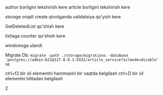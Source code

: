 author borligini tekshirish kere
article borligini tekshirish kere

storage orqali create qivotganda validatsiya qo'yish kere

GetDeletedList qo'shish kere


listlaga counter qo'shish kere

windowsga ulandi


Migrate Db:
```migrate -path ./storage/migrations -database 'postgres://admin:621@127.0.0.1:5432/article_service?sslmode=disable' up```


ctrl+f2  bir xil elementni hammasini bir vaqtda belgilash
ctrl+D bir xil elementni bittadan belgilash

2